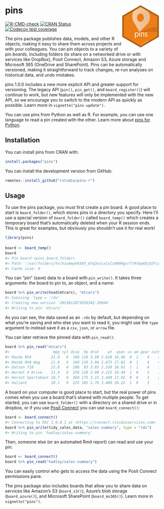 
# pins [<img src="man/figures/logo.png" align="right" height="139"/>](https://pins.rstudio.com)

<!-- badges: start -->

[![R-CMD-check](https://github.com/rstudio/pins-r/workflows/R-CMD-check/badge.svg)](https://github.com/rstudio/pins-r/actions)
[![CRAN
Status](https://www.r-pkg.org/badges/version/pins)](https://cran.r-project.org/package=pins)
[![Codecov test
coverage](https://codecov.io/gh/rstudio/pins-r/branch/main/graph/badge.svg)](https://app.codecov.io/gh/rstudio/pins-r?branch=main)

<!-- badges: end -->

The pins package publishes data, models, and other R objects, making it
easy to share them across projects and with your colleagues. You can pin
objects to a variety of pin *boards*, including folders (to share on a
networked drive or with services like DropBox), Posit Connect, Amazon
S3, Azure storage and Microsoft 365 (OneDrive and SharePoint). Pins can
be automatically versioned, making it straightforward to track changes,
re-run analyses on historical data, and undo mistakes.

pins 1.0.0 includes a new more explicit API and greater support for
versioning. The legacy API (`pin()`, `pin_get()`, and
`board_register()`) will continue to work, but new features will only be
implemented with the new API, so we encourage you to switch to the
modern API as quickly as possible. Learn more in
`vignette("pins-update")`.

You can use pins from Python as well as R. For example, you can use one
language to read a pin created with the other. Learn more about [pins
for Python](https://rstudio.github.io/pins-python/).

## Installation

You can install pins from CRAN with:

``` r
install.packages("pins")
```

You can install the development version from GitHub:

``` r
remotes::install_github("rstudio/pins-r")
```

## Usage

To use the pins package, you must first create a pin board. A good place
to start is `board_folder()`, which stores pins in a directory you
specify. Here I’ll use a special version of `board_folder()` called
`board_temp()` which creates a temporary board that’s automatically
deleted when your R session ends. This is great for examples, but
obviously you shouldn’t use it for real work!

``` r
library(pins)

board <- board_temp()
board
#> Pin board <pins_board_folder>
#> Path: '/var/folders/hv/hzsmmyk9393_m7q3nscx1slc0000gn/T/Rtmp6DjQ3f/pins-1582c70487cea'
#> Cache size: 0
```

You can “pin” (save) data to a board with `pin_write()`. It takes three
arguments: the board to pin to, an object, and a name:

``` r
board %>% pin_write(head(mtcars), "mtcars")
#> Guessing `type = 'rds'`
#> Creating new version '20230120T165934Z-209d4'
#> Writing to pin 'mtcars'
```

As you can see, the data saved as an `.rds` by default, but depending on
what you’re saving and who else you want to read it, you might use the
`type` argument to instead save it as a `csv`, `json`, or `arrow` file.

You can later retrieve the pinned data with `pin_read()`:

``` r
board %>% pin_read("mtcars")
#>                    mpg cyl disp  hp drat    wt  qsec vs am gear carb
#> Mazda RX4         21.0   6  160 110 3.90 2.620 16.46  0  1    4    4
#> Mazda RX4 Wag     21.0   6  160 110 3.90 2.875 17.02  0  1    4    4
#> Datsun 710        22.8   4  108  93 3.85 2.320 18.61  1  1    4    1
#> Hornet 4 Drive    21.4   6  258 110 3.08 3.215 19.44  1  0    3    1
#> Hornet Sportabout 18.7   8  360 175 3.15 3.440 17.02  0  0    3    2
#> Valiant           18.1   6  225 105 2.76 3.460 20.22  1  0    3    1
```

A board on your computer is good place to start, but the real power of
pins comes when you use a board that’s shared with multiple people. To
get started, you can use `board_folder()` with a directory on a shared
drive or in dropbox, or if you use [Posit
Connect](https://posit.co/products/enterprise/connect/) you can use
`board_connect()`:

``` r
board <- board_connect()
#> Connecting to RSC 1.9.0.1 at <https://connect.rstudioservices.com>
board %>% pin_write(tidy_sales_data, "sales-summary", type = "rds")
#> Writing to pin 'hadley/sales-summary'
```

Then, someone else (or an automated Rmd report) can read and use your
pin:

``` r
board <- board_connect()
board %>% pin_read("hadley/sales-summary")
```

You can easily control who gets to access the data using the Posit
Connect permissions pane.

The pins package also includes boards that allow you to share data on
services like Amazon’s S3 (`board_s3()`), Azure’s blob storage
(`board_azure()`), and Microsoft SharePoint (`board_ms365()`). Learn
more in `vignette("pins")`.
